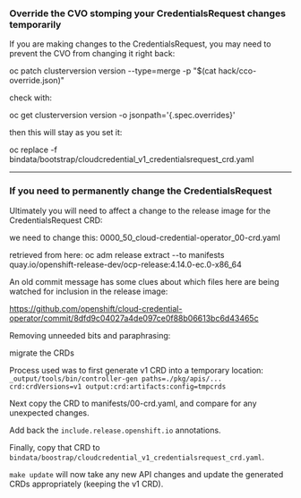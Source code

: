 ### Override the CVO stomping your CredentialsRequest changes temporarily

If you are making changes to the CredentialsRequest, you may need to prevent the CVO from changing it right back:

oc patch clusterversion version --type=merge -p "$(cat hack/cco-override.json)"

check with:

oc get clusterversion version -o jsonpath='{.spec.overrides}'

then this will stay as you set it:

oc replace -f bindata/bootstrap/cloudcredential_v1_credentialsrequest_crd.yaml

---

### If you need to permanently change the CredentialsRequest

Ultimately you will need to affect a change to the release image for the CredentialsRequest CRD:

we need to change this:
0000_50_cloud-credential-operator_00-crd.yaml

retrieved from here:
oc adm release extract --to manifests quay.io/openshift-release-dev/ocp-release:4.14.0-ec.0-x86_64

An old commit message has some clues about which files here are being watched for inclusion in the release image:

https://github.com/openshift/cloud-credential-operator/commit/8dfd9c04027a4de097ce0f88b06613bc6d43465c

Removing unneeded bits and paraphrasing:

migrate the CRDs

Process used was to first generate v1 CRD into a temporary location:
`_output/tools/bin/controller-gen paths=./pkg/apis/...  crd:crdVersions=v1 output:crd:artifacts:config=tmpcrds`

Next copy the CRD to manifests/00-crd.yaml, and compare for any unexpected changes.

Add back the `include.release.openshift.io` annotations.

Finally, copy that CRD to
`bindata/boostrap/cloudcredential_v1_credentialsrequest_crd.yaml`.

`make update` will now take any new API changes and update the generated
CRDs appropriately (keeping the v1 CRD).